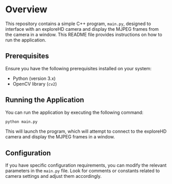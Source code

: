 # Overview

This repository contains a simple C++ program, `main.py`, designed to interface with an exploreHD camera and display the MJPEG frames from the camera in a window. This README file provides instructions on how to run the application.

## Prerequisites

Ensure you have the following prerequisites installed on your system:

- Python (version 3.x)
- OpenCV library (`cv2`)

## Running the Application

You can run the application by executing the following command:

```bash
python main.py
```

This will launch the program, which will attempt to connect to the exploreHD camera and display the MJPEG frames in a window.

## Configuration

If you have specific configuration requirements, you can modify the relevant parameters in the `main.py` file. Look for comments or constants related to camera settings and adjust them accordingly.